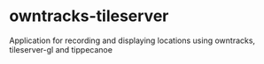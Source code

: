 # owntracks-tileserver
Application for recording and displaying locations using owntracks, tileserver-gl and tippecanoe 
